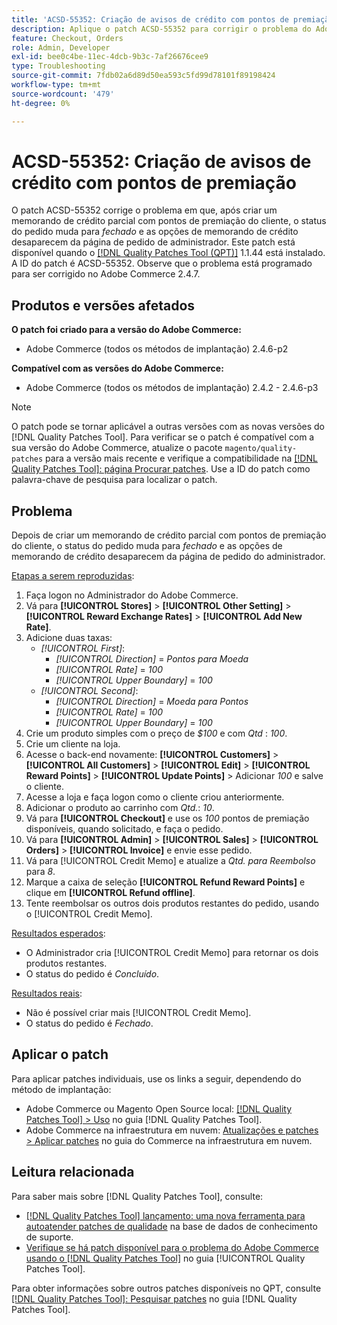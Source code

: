 ```yaml
---
title: 'ACSD-55352: Criação de avisos de crédito com pontos de premiação'
description: Aplique o patch ACSD-55352 para corrigir o problema do Adobe Commerce em que, após criar um aviso de crédito parcial com pontos de premiação do cliente, o status do pedido muda para *fechado* e as opções de aviso de crédito desaparecem da página de pedido do administrador.
feature: Checkout, Orders
role: Admin, Developer
exl-id: bee0c4be-11ec-4dcb-9b3c-7af26676cee9
type: Troubleshooting
source-git-commit: 7fdb02a6d89d50ea593c5fd99d78101f89198424
workflow-type: tm+mt
source-wordcount: '479'
ht-degree: 0%

---
```


# ACSD-55352: Criação de avisos de crédito com pontos de premiação

O patch ACSD-55352 corrige o problema em que, após criar um memorando de crédito parcial com pontos de premiação do cliente, o status do pedido muda para *fechado* e as opções de memorando de crédito desaparecem da página de pedido de administrador. Este patch está disponível quando o [[!DNL Quality Patches Tool (QPT)]](https://experienceleague.adobe.com/pt-br/docs/commerce-operations/tools/quality-patches-tool/quality-patches-tool-to-self-serve-quality-patches) 1.1.44 está instalado. A ID do patch é ACSD-55352. Observe que o problema está programado para ser corrigido no Adobe Commerce 2.4.7.

## Produtos e versões afetados

**O patch foi criado para a versão do Adobe Commerce:**

* Adobe Commerce (todos os métodos de implantação) 2.4.6-p2

**Compatível com as versões do Adobe Commerce:**

* Adobe Commerce (todos os métodos de implantação) 2.4.2 - 2.4.6-p3

>[!NOTE]
>
>O patch pode se tornar aplicável a outras versões com as novas versões do [!DNL Quality Patches Tool]. Para verificar se o patch é compatível com a sua versão do Adobe Commerce, atualize o pacote `magento/quality-patches` para a versão mais recente e verifique a compatibilidade na [[!DNL Quality Patches Tool]: página Procurar patches](https://experienceleague.adobe.com/tools/commerce-quality-patches/index.html?lang=pt-BR). Use a ID do patch como palavra-chave de pesquisa para localizar o patch.

## Problema

Depois de criar um memorando de crédito parcial com pontos de premiação do cliente, o status do pedido muda para *fechado* e as opções de memorando de crédito desaparecem da página de pedido do administrador.

<u>Etapas a serem reproduzidas</u>:

1. Faça logon no Administrador do Adobe Commerce.
2. Vá para **[!UICONTROL Stores]** > **[!UICONTROL Other Setting]** > **[!UICONTROL Reward Exchange Rates]** > **[!UICONTROL Add New Rate]**.
3. Adicione duas taxas:
   * *[!UICONTROL First]*:
      * *[!UICONTROL Direction]* = *Pontos para Moeda*
      * *[!UICONTROL Rate]* = *100*
      * *[!UICONTROL Upper Boundary]* = *100*
   * *[!UICONTROL Second]*:
      * *[!UICONTROL Direction]* = *Moeda para Pontos*
      * *[!UICONTROL Rate]* = *100*
      * *[!UICONTROL Upper Boundary]* = *100*
4. Crie um produto simples com o preço de *$100* e com *Qtd* : *100*.
5. Crie um cliente na loja.
6. Acesse o back-end novamente: **[!UICONTROL Customers]** > **[!UICONTROL All Customers]** > **[!UICONTROL Edit]** > **[!UICONTROL Reward Points]** > **[!UICONTROL Update Points]** > Adicionar *100* e salve o cliente.
7. Acesse a loja e faça logon como o cliente criou anteriormente.
8. Adicionar o produto ao carrinho com *Qtd.*: *10*.
9. Vá para **[!UICONTROL Checkout]** e use os *100* pontos de premiação disponíveis, quando solicitado, e faça o pedido.
10. Vá para **[!UICONTROL Admin]** > **[!UICONTROL Sales]** > **[!UICONTROL Orders]** > **[!UICONTROL Invoice]** e envie esse pedido.
11. Vá para [!UICONTROL Credit Memo] e atualize a *Qtd. para Reembolso* para *8*.
12. Marque a caixa de seleção **[!UICONTROL Refund Reward Points]** e clique em **[!UICONTROL Refund offline]**.
13. Tente reembolsar os outros dois produtos restantes do pedido, usando o [!UICONTROL Credit Memo].

<u>Resultados esperados</u>:

* O Administrador cria [!UICONTROL Credit Memo] para retornar os dois produtos restantes.
* O status do pedido é *Concluído*.

<u>Resultados reais</u>:

* Não é possível criar mais [!UICONTROL Credit Memo].
* O status do pedido é *Fechado*.

## Aplicar o patch

Para aplicar patches individuais, use os links a seguir, dependendo do método de implantação:

* Adobe Commerce ou Magento Open Source local: [[!DNL Quality Patches Tool] > Uso](/help/tools/quality-patches-tool/usage.md) no guia [!DNL Quality Patches Tool].
* Adobe Commerce na infraestrutura em nuvem: [Atualizações e patches > Aplicar patches](https://experienceleague.adobe.com/docs/commerce-cloud-service/user-guide/develop/upgrade/apply-patches.html?lang=pt-BR) no guia do Commerce na infraestrutura em nuvem.

## Leitura relacionada

Para saber mais sobre [!DNL Quality Patches Tool], consulte:

* [[!DNL Quality Patches Tool] lançamento: uma nova ferramenta para autoatender patches de qualidade](https://experienceleague.adobe.com/pt-br/docs/commerce-operations/tools/quality-patches-tool/quality-patches-tool-to-self-serve-quality-patches) na base de dados de conhecimento de suporte.
* [Verifique se há patch disponível para o problema do Adobe Commerce usando o  [!DNL Quality Patches Tool]](/help/tools/quality-patches-tool/patches-available-in-qpt/check-patch-for-magento-issue-with-magento-quality-patches.md) no guia [!UICONTROL Quality Patches Tool].


Para obter informações sobre outros patches disponíveis no QPT, consulte [[!DNL Quality Patches Tool]: Pesquisar patches](https://experienceleague.adobe.com/tools/commerce-quality-patches/index.html?lang=pt-BR) no guia [!DNL Quality Patches Tool].
